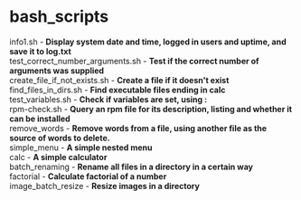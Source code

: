 # bash_scripts

info1.sh - <strong>Display system date and time, logged in users and uptime, and save it to log.txt</strong><br>
test_correct_number_arguments.sh - <strong>Test if the correct number of arguments was supplied</strong><br>
create_file_if_not_exists.sh - <strong>Create a file if it doesn't exist</strong><br>
find_files_in_dirs.sh - <strong>Find executable files ending in calc</strong><br>
test_variables.sh - <strong>Check if variables are set, using :</strong><br>
rpm-check.sh - <strong>Query an rpm file for its description, listing and whether it can be installed</strong><br>
remove_words - <strong>Remove words from a file, using another file as the source of words to delete.</strong><br>
simple_menu - <strong>A simple nested menu</strong><br>
calc - <strong>A simple calculator</strong><br>
batch_renaming - <strong>Rename all files in a directory in a certain way</strong><br>
factorial - <strong>Calculate factorial of a number</strong><br>
image_batch_resize - <strong>Resize images in a directory</strong>
